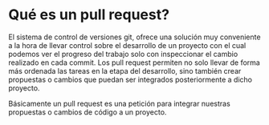 # Qué es un pull request?

El sistema de control de versiones git, ofrece una solución muy conveniente a la hora de llevar control sobre el desarrollo de un proyecto con el cual podemos ver el progreso del trabajo solo con inspeccionar el cambio realizado en cada commit. Los pull request permiten no solo llevar de forma más ordenada las tareas en la etapa del desarrollo, sino también crear propuestas o cambios que puedan ser integrados posteriormente a dicho proyecto.

Básicamente un pull request es una petición para integrar nuestras propuestas o cambios de código a un proyecto.
